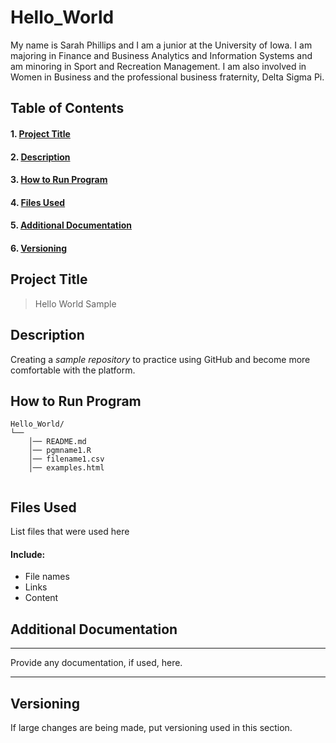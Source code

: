 # Hello_World

My name is Sarah Phillips and I am a junior at the University of Iowa. I am majoring in Finance and Business Analytics and Information Systems and am minoring in Sport and Recreation Management. I am also involved in Women in Business and the professional business fraternity, Delta Sigma Pi. 

## **Table of Contents**
#### 1. [Project Title](https://github.com/sphillips23/Hello_World#Project-Title)
#### 2. [Description](https://github.com/sphillips23/Hello_World#Description)
#### 3. [How to Run Program](https://github.com/sphillips23/Hello_World#How-to-Run-Program)
#### 4. [Files Used](https://github.com/sphillips23/Hello_World#Files-Used)
#### 5. [Additional Documentation](https://github.com/sphillips23/Hello_World#Additional-Documentation)
#### 6. [Versioning](https://github.com/sphillips23/Hello_World#Versioning)

## Project Title
> Hello World Sample
## Description
Creating a *sample repository* to practice using GitHub and become more comfortable with the platform.
## How to Run Program
```
Hello_World/
└── 
    │── README.md
    │── pgmname1.R
    │── filename1.csv
    │── examples.html
  
```
## Files Used
List files that were used here
#### **Include:**
- File names
- Links
- Content
## Additional Documentation

---

Provide any documentation, if used, here. 

---


## Versioning
If large changes are being made, put versioning used in this section. 

